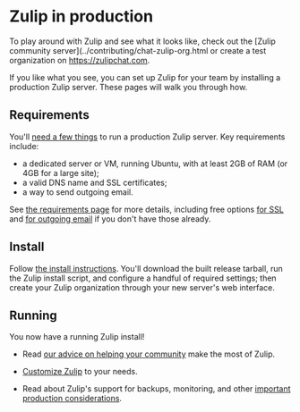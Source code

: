 # Zulip in production

To play around with Zulip and see what it looks like, check out the
[Zulip community server](../contributing/chat-zulip-org.html or create a test organization
on <https://zulipchat.com>.

If you like what you see, you can set up Zulip for your team by
installing a production Zulip server.  These pages will walk you
through how.

## Requirements

You'll [need a few things](../production/requirements.html) to run a production
Zulip server.  Key requirements include:
* a dedicated server or VM, running Ubuntu, with at least 2GB of RAM
  (or 4GB for a large site);
* a valid DNS name and SSL certificates;
* a way to send outgoing email.

See [the requirements page](../production/requirements.html) for more details,
including free options [for SSL](ssl-certificates.html) and [for
outgoing email](email.html#free-outgoing-email-services) if you don't have
those already.

## Install

Follow [the install instructions](../production/install.html).  You'll download
the built release tarball, run the Zulip install script, and configure
a handful of required settings; then create your Zulip organization
through your new server's web interface.

## Running

You now have a running Zulip install!

* Read [our advice on helping your community][realm-admin-docs] make
  the most of Zulip.

* [Customize Zulip](customize.html) to your needs.

* Read about Zulip's support for backups, monitoring, and
  other [important production considerations](../production/maintain-secure-upgrade.html).

[realm-admin-docs]: https://zulipchat.com/help/getting-your-organization-started-with-zulip
